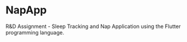 # NapApp
R&amp;D Assignment - Sleep Tracking and Nap Application using the Flutter programming language.
